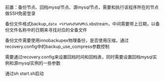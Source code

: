 前置：备份节点、回档mysql节点、源mysql节点，需要和执行该程序所在的节点做SSH免密登录

备份文件格式backup_`date +%Y%m%d%H%M%S`.xbstream，中间需要带上日期，以备份文件名称中的日期来寻找对应的全备文件

备份文件需要使用innobackupex物理备份，是否使用压缩，通过recovery.config中的backup_use_compress参数控制

需要通过recovery.config来设置回档时间和回档表，同时需要设置回档mysql实例和源mysql实例的一些参数

通过sh start.sh启动
